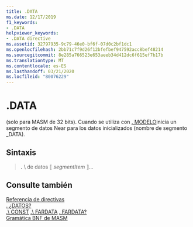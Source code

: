```yaml
---
title: .DATA
ms.date: 12/17/2019
f1_keywords:
- .DATA
helpviewer_keywords:
- .DATA directive
ms.assetid: 32797935-9c79-46e0-bf6f-07d0c2bf1dc1
ms.openlocfilehash: 2bb71c7f9d26f12bfefbef947592acc8bef48214
ms.sourcegitcommit: 8e285a766523e653aeeb34d412dc6f615ef7b17b
ms.translationtype: MT
ms.contentlocale: es-ES
ms.lasthandoff: 03/21/2020
ms.locfileid: "80076229"
---
```

# <a name="data"></a>.DATA

 (solo para MASM de 32 bits). Cuando se utiliza con [. MODELO](dot-model.md)inicia un segmento de datos Near para los datos inicializados (nombre de segmento _DATA).

## <a name="syntax"></a>Sintaxis

> **.** \ de datos
> ⟦ *segmentItem* ⟧...

## <a name="see-also"></a>Consulte también

[Referencia de directivas](directives-reference.md)\
[. ¿DATOS?](dot-data-q.md)\
[.\ CONST](dot-const.md)
[.\ FARDATA](dot-fardata.md)
[. FARDATA?](dot-fardata-q.md)\
[Gramática BNF de MASM](masm-bnf-grammar.md)
